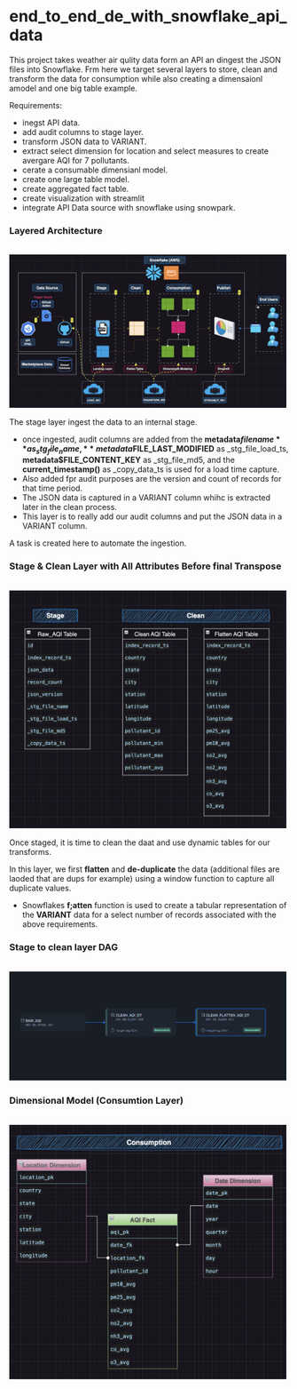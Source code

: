 # end_to_end_de_with_snowflake_api_data

This project takes weather air qulity data form an API an dingest the JSON files into Snowflake. 
Frm here we target several layers to store, clean and transform the data for consumption while also creating a dimensaionl amodel and one big table example.

Requirements:
- inegst API data.
- add audit columns to stage layer.
- transform JSON data to VARIANT.
- extract select dimension for location and select measures to create avergare AQI for 7 pollutants.
- cerate a consumable dimensianl model.
- create one large table model.
- create aggregated fact table.
- create visualization with streamlit
- integrate API Data source with snowflake using snowpark.

### Layered Architecture
<br/>
<img src="assets\Layered-Architecture-Standard-Names.png" width="500"/>

The stage layer ingest the data to an internal stage.
- once ingested, audit columns are added from the **metadata$filename** as _stg_file_name,      **metadata$FILE_LAST_MODIFIED** as _stg_file_load_ts, **metadata$FILE_CONTENT_KEY** as _stg_file_md5, and the **current_timestamp()** as _copy_data_ts is used for a load time capture. 
- Also added fpr audit purposes are the version and count of records for that time period.
- The JSON data is captured in a VARIANT column whihc is extracted later in the clean process.
- This layer is to really add our audit columns and put the JSON data in a VARIANT column. 

A task is created here to automate the ingestion.

### Stage & Clean Layer with All Attributes Before final Transpose
<br/>
<img src="assets\Table-Design+(Stage+++Clean+Layer).png" width="500"/>

Once staged, it is time to clean the daat and use dynamic tables for our transforms.

In this layer, we first **flatten** and **de-duplicate** the data (additional files are laoded that are dups for example) using a window function to capture all duplicate values.
- Snowflakes **f;atten** function is used to create a tabular representation of the **VARIANT** data for a select number of records associated with the above requirements.

### Stage to clean layer DAG
<br/>
<img src="assets/stg-clean-DAG.png" width="500"/>




### Dimensional Model (Consumtion Layer)
<br/>
<img src="assets\Fact+&+Dim+Tables+(Consumption+Layer9.png" width="500"/>